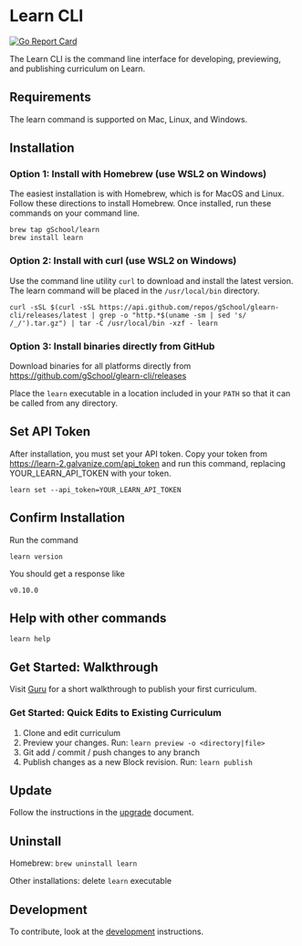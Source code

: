 # Learn CLI

[![Go Report Card](https://goreportcard.com/badge/github.com/gSchool/glearn-cli)](https://goreportcard.com/report/github.com/gSchool/glearn-cli)

The Learn CLI is the command line interface for developing, previewing, and publishing curriculum on Learn.

## Requirements

The learn command is supported on Mac, Linux, and Windows.

## Installation

### Option 1: Install with Homebrew (use WSL2 on Windows)

The easiest installation is with Homebrew, which is for MacOS and Linux. Follow these directions to install Homebrew. Once installed, run these commands on your command line.

```
brew tap gSchool/learn
brew install learn
```

### Option 2: Install with curl (use WSL2 on Windows)

Use the command line utility `curl` to download and install the latest version. The learn command will be placed in the `/usr/local/bin` directory.

```
curl -sSL $(curl -sSL https://api.github.com/repos/gSchool/glearn-cli/releases/latest | grep -o "http.*$(uname -sm | sed 's/ /_/').tar.gz") | tar -C /usr/local/bin -xzf - learn
```

### Option 3: Install binaries directly from GitHub

Download binaries for all platforms directly from https://github.com/gSchool/glearn-cli/releases

Place the `learn` executable in a location included in your `PATH` so that it can be called from any directory.

## Set API Token

After installation, you must set your API token. Copy your token from https://learn-2.galvanize.com/api_token and run this command, replacing YOUR_LEARN_API_TOKEN with your token.

```
learn set --api_token=YOUR_LEARN_API_TOKEN
```

## Confirm Installation
Run the command

```
learn version
```

You should get a response like

```
v0.10.0
```

## Help with other commands

```
learn help
```

## Get Started: Walkthrough

Visit [Guru](https://app.getguru.com/boards/iEdB57dT/Creating-Content-in-Learn) for a short walkthrough to publish your first curriculum.

### Get Started: Quick Edits to Existing Curriculum

1. Clone and edit curriculum
2. Preview your changes. Run:
    `learn preview -o <directory|file>`
3. Git add / commit / push changes to any branch
4. Publish changes as a new Block revision. Run:
    `learn publish`

## Update

Follow the instructions in the [upgrade](./upgrade_instructions.md) document.

## Uninstall

Homebrew: `brew uninstall learn`

Other installations: delete `learn` executable

## Development

To contribute, look at the [development](./development_instructions.md) instructions.
